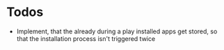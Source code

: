 # Todos
- Implement, that the already during a play installed apps get stored, so that the installation process isn't triggered twice